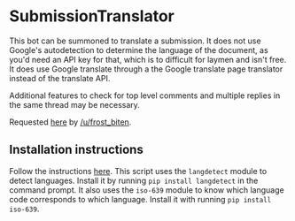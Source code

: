 # SubmissionTranslator

This bot can be summoned to translate a submission. It does not use Google's autodetection to
determine the language of the document, as you'd need an API key for that, which is to difficult
for laymen and isn't free. It does use Google translate through a the Google translate page
translator instead of the translate API.

Additional features to check for top level comments and multiple replies in the same thread may
be necessary.

Requested [here](https://www.reddit.com/r/RequestABot/comments/555gew/a_translation_bot_for_rhabs/)
by [/u/frost_biten](https://www.reddit.com/user/frost_biten).

## Installation instructions

Follow the instructions [here](https://github.com/JohnnyDeuss/reddit-bots#reddit-bots).
This script uses the `langdetect` module to detect languages. Install it by
running `pip install langdetect` in the command prompt. It also uses the
`iso-639` module to know which language code corresponds to which language.
Install it with running `pip install iso-639`.
